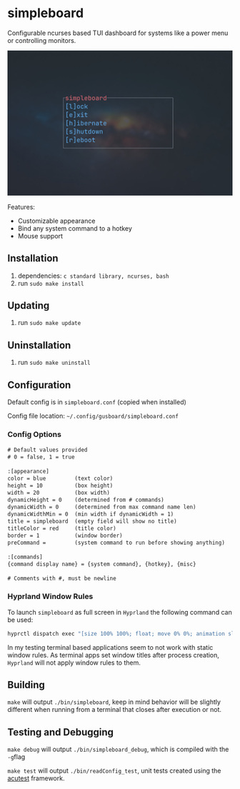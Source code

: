 # simpleboard

Configurable ncurses based TUI dashboard for systems like a power menu or controlling monitors.

![Screenshot of simpleboard utility](/simpleboard.jpg?raw=true)

Features:
- Customizable appearance
- Bind any system command to a hotkey
- Mouse support

## Installation

1. dependencies: `c standard library, ncurses, bash`
2. run `sudo make install`

## Updating

1. run `sudo make update`

## Uninstallation

1. run `sudo make uninstall`

## Configuration

Default config is in `simpleboard.conf` (copied when installed)

Config file location: `~/.config/gusboard/simpleboard.conf`

### Config Options

```
# Default values provided
# 0 = false, 1 = true

:[appearance]
color = blue         (text color)
height = 10          (box height)
width = 20           (box width)
dynamicHeight = 0    (determined from # commands)
dynamicWidth = 0     (determined from max command name len)
dynamicWidthMin = 0  (min width if dynamicWidth = 1)
title = simpleboard  (empty field will show no title)
titleColor = red     (title color)
border = 1           (window border)
preCommand =         (system command to run before showing anything)

:[commands]
{command display name} = {system command}, {hotkey}, {misc}

# Comments with #, must be newline
```

### Hyprland Window Rules

To launch `simpleboard` as full screen in `Hyprland` the following command can be used:

```sh
hyprctl dispatch exec "[size 100% 100%; float; move 0% 0%; animation slide]" "kitty -e simpleboard"
```

In my testing terminal based applications seem to not work with static window rules. As terminal apps set window titles after process creation, `Hyprland` will not apply window rules to them.

## Building

`make` will output `./bin/simpleboard`, keep in mind behavior will be slightly different when running from a terminal that closes after execution or not.

## Testing and Debugging

`make debug` will output `./bin/simpleboard_debug`, which is compiled with the `-g`flag

`make test` will output `./bin/readConfig_test`, unit tests created using the [acutest](https://github.com/mity/acutest) framework.
